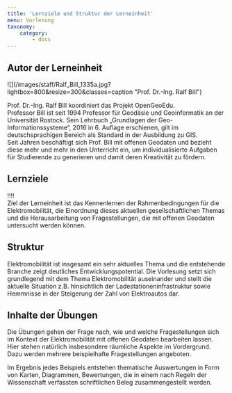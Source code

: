 ```yaml
---
title: 'Lernziele und Struktur der Lerneinheit'
menu: Vorlesung
taxonomy:
    category:
        - docs
---
```


## Autor der Lerneinheit
<div class="row align-items-center">
  <div class="col-sm-3" markdown="1">![](/images/staff/Ralf_Bill_1335a.jpg?lightbox=800&resize=300&classes=caption "Prof. Dr.-Ing. Ralf Bill")</div>
  <div class="col-sm-9">
    <p>Prof. Dr.-Ing. Ralf Bill koordiniert das Projekt OpenGeoEdu. <br /> Professor Bill ist seit 1994 Professor für Geodäsie und Geoinformatik an der Universität Rostock. Sein Lehrbuch „Grundlagen der Geo-Informationssysteme“, 2016 in 6. Auflage erschienen, gilt im deutschsprachigen Bereich als Standard in der Ausbildung zu GIS. <br /> Seit Jahren beschäftigt sich Prof. Bill mit offenen Geodaten und bezieht diese mehr und mehr in den Unterricht ein, um individualisierte Aufgaben für Studierende zu generieren und damit deren Kreativität zu fördern.</p>
  </div>
</div>
<!--
| | | 
|--|--|
|![](Ralf_Bill_1335a.jpg?lightbox=800&resize=300&classes=caption "Prof. Dr.-Ing. Ralf Bill") | Prof. Dr.-Ing. Ralf Bill koordiniert das Projekt OpenGeoEdu. <br /> Professor Bill ist seit 1994 Professor für Geodäsie und Geoinformatik an der Universität Rostock. Sein Lehrbuch „Grundlagen der Geo-Informationssysteme“, 2016 in 6. Auflage erschienen, gilt im deutschsprachigen Bereich als Standard in der Ausbildung zu GIS. <br /> Seit Jahren beschäftigt sich Prof. Bill mit offenen Geodaten und bezieht diese mehr und mehr in den Unterricht ein, um individualisierte Aufgaben für Studierende zu generieren und damit deren Kreativität zu fördern. |
-->

## Lernziele 
!!!! <br> Ziel der Lerneinheit ist das Kennenlernen der Rahmenbedingungen für die Elektromobilität, die Einordnung dieses aktuellen gesellschaftlichen Themas und die Herausarbeitung von Fragestellungen, die mit offenen Geodaten untersucht werden können. 

## Struktur 

Elektromobilität ist insgesamt ein sehr aktuelles Thema und die entstehende Branche zeigt deutliches Entwicklungspotential. Die Vorlesung setzt sich grundlegend mit dem Thema Elektromobilität auseinander und stellt die aktuelle Situation z.B. hinsichtlich der Ladestationeninfrastruktur sowie Hemmnisse in der Steigerung der Zahl von Elektroautos dar. 

## Inhalte der Übungen

Die Übungen gehen der Frage nach, wie und welche Fragestellungen sich im Kontext der Elektromobilität mit offenen Geodaten bearbeiten lassen. Hier stehen natürlich insbesondere räumliche Aspekte im Vordergrund. Dazu werden mehrere beispielhafte Fragestellungen angeboten.

Im Ergebnis jedes Beispiels entstehen thematische Auswertungen in Form von Karten, Diagrammen, Bewertungen, die in einem nach Regeln der Wissenschaft verfassten schriftlichen Beleg zusammengestellt werden.
